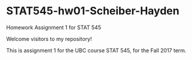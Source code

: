 # STAT545-hw01-Scheiber-Hayden
Homework Assignment 1 for STAT 545

Welcome visitors to my repository! 

This is assignment 1 for the UBC course STAT 545, for the Fall 2017 term.
